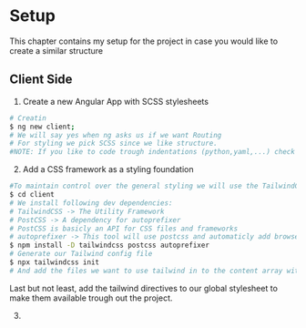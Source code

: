 # Setup

This chapter contains my setup for the project in case you would like to create a similar structure

## Client Side

1. Create a new Angular App with SCSS stylesheets

```bash
# Creatin
$ ng new client;
# We will say yes when ng asks us if we want Routing
# For styling we pick SCSS since we like structure.
#NOTE: If you like to code trough indentations (python,yaml,...) check out SASS
```

2. Add a CSS framework as a styling foundation

```bash
#To maintain control over the general styling we will use the TailwindCSS utility Framework
$ cd client
# We install following dev dependencies:
# TailwindCSS -> The Utility Framework
# PostCSS -> A dependency for autoprefixer
# PostCSS is basicly an API for CSS files and frameworks
# autoprefixer -> This tool will use postcss and automaticly add browser support to our CSS :D Yay!
$ npm install -D tailwindcss postcss autoprefixer
# Generate our Tailwind config file
$ npx tailwindcss init
# And add the files we want to use tailwind in to the content array within
```

Last but not least, add the tailwind directives to our global stylesheet to make them available trough out the project.

3.
